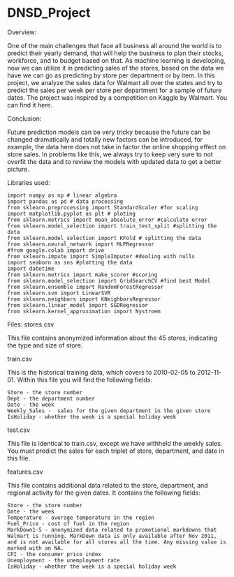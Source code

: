 # DNSD_Project
Overview:

  One of the main challenges that face all business all around the world is to predict their yearly demand, that will help the business to plan their stocks, workforce, and to budget based on that. As machine learning is developing, now we can utilize it in predicting sales of the stores, based on the data we have we can go as predicting by store per department or by item. 
In this project, we analyze the sales data for Walmart all over the states and try to predict the sales per week per store per department for a sample of future dates. The project was inspired by a competition on Kaggle by Walmart. You can find it here. 

Conclusion:

Future prediction models can be very tricky because the future can be changed dramatically and totally new factors can be introduced, for example, the data here does not take in factor the online shopping effect on store sales. In problems like this, we always try to keep very sure to not overfit the data and to review the models with updated data to get a better picture.

Libraries used:

    import numpy as np # linear algebra
    import pandas as pd # data processing
    from sklearn.preprocessing import StandardScaler #for scaling
    import matplotlib.pyplot as plt # ploting
    from sklearn.metrics import mean_absolute_error #calculate error 
    from sklearn.model_selection import train_test_split #splitting the data
    from sklearn.model_selection import KFold # splitting the data
    from sklearn.neural_network import MLPRegressor
    #from google.colab import drive
    from sklearn.impute import SimpleImputer #dealing with nulls
    import seaborn as sns #plotting the data
    import datetime
    from sklearn.metrics import make_scorer #scoring
    from sklearn.model_selection import GridSearchCV #find best Model
    from sklearn.ensemble import RandomForestRegressor
    from sklearn.svm import LinearSVR
    from sklearn.neighbors import KNeighborsRegressor
    from sklearn.linear_model import SGDRegressor
    from sklearn.kernel_approximation import Nystroem

Files:
stores.csv

This file contains anonymized information about the 45 stores, indicating the type and size of store.

train.csv

This is the historical training data, which covers to 2010-02-05 to 2012-11-01. Within this file you will find the following fields:

    Store - the store number
    Dept - the department number
    Date - the week
    Weekly_Sales -  sales for the given department in the given store
    IsHoliday - whether the week is a special holiday week

test.csv

This file is identical to train.csv, except we have withheld the weekly sales. You must predict the sales for each triplet of store, department, and date in this file.

features.csv

This file contains additional data related to the store, department, and regional activity for the given dates. It contains the following fields:

    Store - the store number
    Date - the week
    Temperature - average temperature in the region
    Fuel_Price - cost of fuel in the region
    MarkDown1-5 - anonymized data related to promotional markdowns that Walmart is running. MarkDown data is only available after Nov 2011, and is not available for all stores all the time. Any missing value is marked with an NA.
    CPI - the consumer price index
    Unemployment - the unemployment rate
    IsHoliday - whether the week is a special holiday week

